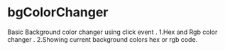 # bgColorChanger
Basic Background color changer using click event .
1.Hex and Rgb color changer .
2.Showing current background colors hex or rgb code.
